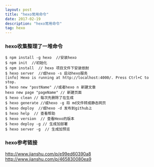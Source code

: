 ```yaml
---
layout: post
title: "hexo常用命令"
date: 2017-02-19 
description: "hexo常用命令"
tag: hexo 
---  
```


### hexo收集整理了一堆命令
```
$ npm install -g hexo  //安装hexo
$ npm init  //初始化
$ npm install  // hexo 项目文件下安装依耐
$ hexo server  //或hexo -s 启动hexo服务
[info] Hexo is running at http://localhost:4000/. Press Ctrl+C to stop.
$ hexo new "postName" //或者hexo n 新建文章
hexo new page "pageName" // 新建页面
$ hexo clean // 每次先删除了在生成
$ hexo generate //或hexo -g 将 md文件转成静态网页 
$ hexo deploy  //或hexo -d 发布到github上
$ hexo help  // 查看帮助
$ hexo version  // 查看Hexo的版本
$ hexo deploy -g // 生成加部署
$ hexo server -g  // 生成加预览

```
### hexo参考链接
http://www.jianshu.com/p/e99ed60390a8
http://www.jianshu.com/p/465830080ea9